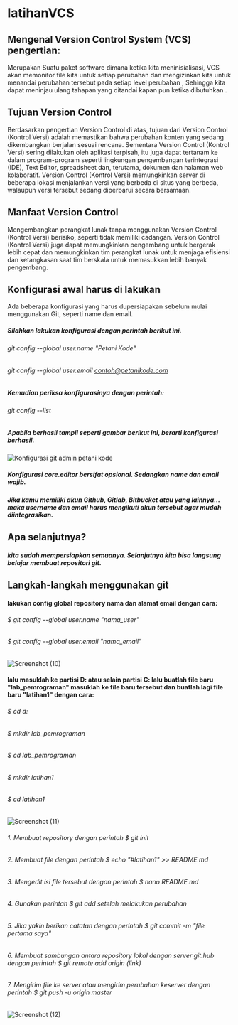 # latihanVCS

## Mengenal Version Control System (VCS) pengertian:
Merupakan Suatu paket software dimana ketika kita meninisialisasi, VCS akan memonitor file kita untuk setiap perubahan dan mengizinkan kita untuk menandai perubahan tersebut pada setiap level perubahan , Sehingga kita dapat meninjau ulang tahapan yang ditandai kapan pun ketika dibutuhkan .

## Tujuan Version Control
Berdasarkan pengertian Version Control di atas, tujuan dari Version Control (Kontrol Versi) adalah memastikan bahwa perubahan konten yang sedang dikembangkan berjalan sesuai rencana. Sementara Version Control (Kontrol Versi) sering dilakukan oleh aplikasi terpisah, itu juga dapat tertanam ke dalam program-program seperti lingkungan pengembangan terintegrasi (IDE), Text Editor, spreadsheet dan, terutama, dokumen dan halaman web kolaboratif. Version Control (Kontrol Versi) memungkinkan server di beberapa lokasi menjalankan versi yang berbeda di situs yang berbeda, walaupun versi tersebut sedang diperbarui secara bersamaan.

## Manfaat Version Control
Mengembangkan perangkat lunak tanpa menggunakan Version Control (Kontrol Versi) berisiko, seperti tidak memiliki cadangan. Version Control (Kontrol Versi) juga dapat memungkinkan pengembang untuk bergerak lebih cepat dan memungkinkan tim perangkat lunak untuk menjaga efisiensi dan ketangkasan saat tim berskala untuk memasukkan lebih banyak pengembang.

## Konfigurasi awal harus di lakukan
Ada beberapa konfigurasi yang harus dupersiapakan sebelum mulai menggunakan Git, seperti name dan email.
##### Silahkan lakukan konfigurasi dengan perintah berikut ini.
###### git config --global user.name "Petani Kode"
###### git config --global user.email contoh@petanikode.com
##### Kemudian periksa konfigurasinya dengan perintah:
###### git config --list
##### Apabila berhasil tampil seperti gambar berikut ini, berarti konfigurasi berhasil.

![Konfigurasi git admin petani kode](https://user-images.githubusercontent.com/56243275/66791667-5aecbe00-ef1f-11e9-9c82-1115159a456b.png)

##### Konfigurasi core.editor bersifat opsional. Sedangkan name dan email wajib.
##### Jika kamu memiliki akun Github, Gitlab, Bitbucket atau yang lainnya…maka username dan email harus mengikuti akun tersebut agar mudah diintegrasikan.

## Apa selanjutnya?
##### kita sudah mempersiapkan semuanya. Selanjutnya kita bisa langsung belajar membuat repositori git.

## Langkah-langkah menggunakan git
#### lakukan config global repository nama dan alamat email dengan cara:
###### $ git config --global user.name "nama_user"
###### $ git config --global user.email "nama_email"


![Screenshot (10)](https://user-images.githubusercontent.com/56243275/66699309-eee83b00-ed0f-11e9-9777-a3101618b711.png)


####  lalu masuklah ke partisi D: atau selain partisi C: lalu buatlah file baru "lab_pemrograman" masuklah ke file baru tersebut dan buatlah lagi file baru "latihan1" dengan cara:
###### $ cd d:
###### $ mkdir lab_pemrograman
###### $ cd lab_pemrograman
###### $ mkdir latihan1
###### $ cd latihan1


![Screenshot (11)](https://user-images.githubusercontent.com/56243275/66699564-2fe14f00-ed12-11e9-81d1-2fe7331212fc.png)


###### 1. Membuat repository dengan perintah $ git init
###### 2. Membuat file dengan perintah $ echo "#latihan1" >> README.md
###### 3. Mengedit isi file tersebut dengan perintah $ nano README.md
###### 4. Gunakan perintah $ git add setelah melakukan perubahan
###### 5. Jika yakin berikan catatan dengan perintah $ git commit -m "file pertama saya"
###### 6. Membuat sambungan antara repository lokal dengan server git.hub dengan perintah $ git remote add origin (link)
###### 7. Mengirim file ke server atau mengirim perubahan keserver dengan perintah $ git push -u origin master


![Screenshot (12)](https://user-images.githubusercontent.com/56243275/66703089-f112bf80-ed38-11e9-9ed3-2c73e47d1e77.png)

